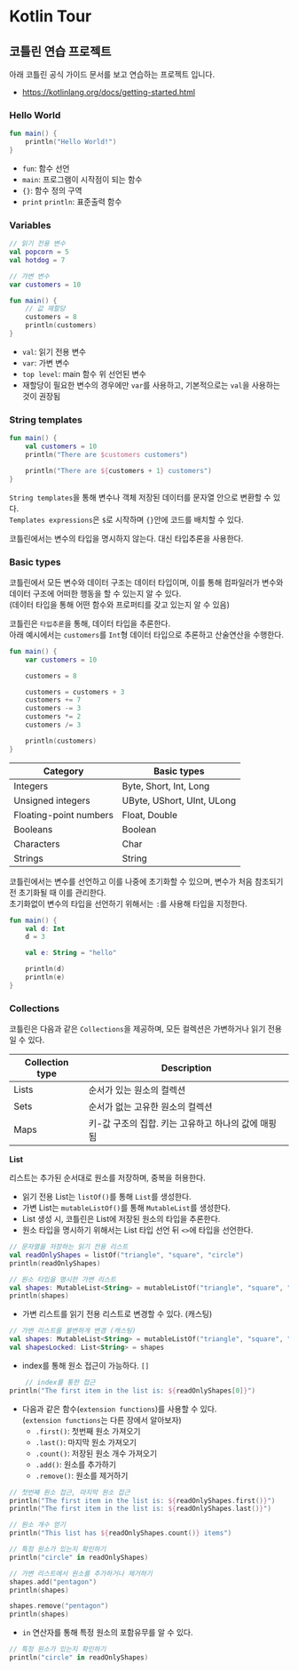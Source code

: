 # Kotlin Tour

## 코틀린 연습 프로젝트  
아래 코틀린 공식 가이드 문서를 보고 연습하는 프로젝트 입니다.
- https://kotlinlang.org/docs/getting-started.html


### Hello World

```kotlin
fun main() {
    println("Hello World!")
}
```
- `fun`: 함수 선언
- `main`: 프로그램이 시작점이 되는 함수
- `{}`: 함수 정의 구역
- `print` `println`: 표준출력 함수

### Variables
```kotlin
// 읽기 전용 변수
val popcorn = 5
val hotdog = 7

// 가변 변수
var customers = 10

fun main() {
    // 값 재할당
    customers = 8
    println(customers)
}
```
- `val`: 읽기 전용 변수
- `var`: 가변 변수
- `top level`: main 함수 위 선언된 변수
- 재할당이 필요한 변수의 경우에만 `var`를 사용하고, 기본적으로는 `val`을 사용하는 것이 권장됨

### String templates
```kotlin
fun main() {
    val customers = 10
    println("There are $customers customers")

    println("There are ${customers + 1} customers")
}
```
`String templates`을 통해 변수나 객체 저장된 데이터를 문자열 안으로 변환할 수 있다.   
`Templates expressions`은 `$`로 시작하며 `{}`안에 코드를 배치할 수 있다.

코틀린에서는 변수의 타입을 명시하지 않는다. 대신 타입추론을 사용한다.

### Basic types
코틀린에서 모든 변수와 데이터 구조는 데이터 타입이며, 이를 통해 컴파일러가 변수와 데이터 구조에 어떠한 행동을 할 수 있는지 알 수 있다.  
(데이터 타입을 통해 어떤 함수와 프로퍼티를 갖고 있는지 알 수 있음)

코틀린은 `타입추론`을 통해, 데이터 타입을 추론한다.   
아래 예시에서는 `customers`를 `Int`형 데이터 타입으로 추론하고 산술연산을 수행한다.

```kotlin
fun main() {
    var customers = 10

    customers = 8

    customers = customers + 3
    customers += 7
    customers -= 3
    customers *= 2
    customers /= 3

    println(customers)
}
```

| Category               | Basic types                |
|------------------------|----------------------------|
| Integers               | Byte, Short, Int, Long     |
| Unsigned integers      | UByte, UShort, UInt, ULong |
| Floating-point numbers | Float, Double              |
| Booleans               | Boolean                    |
| Characters             | Char                       |
| Strings                | String                     |

코틀린에서는 변수를 선언하고 이를 나중에 초기화할 수 있으며, 변수가 처음 참조되기 전 초기화될 때 이를 관리한다.  
초기화없이 변수의 타입을 선언하기 위해서는 `:`를 사용해 타입을 지정한다.

```kotlin
fun main() {
    val d: Int
    d = 3

    val e: String = "hello"

    println(d)
    println(e)
}
```

### Collections

코틀린은 다음과 같은 `Collections`을 제공하며, 모든 컬렉션은 가변하거나 읽기 전용일 수 있다.

| Collection type | Description                    |
|-----------------|--------------------------------|
| Lists           | 순서가 있는 원소의 컬렉션                 |
| Sets            | 순서가 없는 고유한 원소의 컬렉션             |
| Maps            | 키-값 구조의 집합. 키는 고유하고 하나의 값에 매핑됨 |

**List**

리스트는 추가된 순서대로 원소를 저장하며, 중복을 허용한다.

- 읽기 전용 List는 `listOf()`를 통해 `List`를 생성한다.
- 가변 List는 `mutableListOf()`를 통해 `MutableList`를 생성한다.
- List 생성 시, 코틀린은 List에 저장된 원소의 타입을 추론한다.
- 원소 타입을 명시하기 위해서는 List 타입 선언 뒤 `<>`에 타입을 선언한다. 

```kotlin
// 문자열을 저장하는 읽기 전용 리스트
val readOnlyShapes = listOf("triangle", "square", "circle")
println(readOnlyShapes)

// 원소 타입을 명시한 가변 리스트
val shapes: MutableList<String> = mutableListOf("triangle", "square", "circle")
println(shapes)
```

- 가변 리스트를 읽기 전용 리스트로 변경할 수 있다. (캐스팅)
```kotlin
// 가변 리스트를 불변하게 변경 (캐스팅)
val shapes: MutableList<String> = mutableListOf("triangle", "square", "circle")
val shapesLocked: List<String> = shapes
```

- index를 통해 원소 접근이 가능하다. `[]`
```kotlin
    // index를 통한 접근
println("The first item in the list is: ${readOnlyShapes[0]}")
```

- 다음과 같은 함수(`extension functions`)를 사용할 수 있다.  
(`extension functions`는 다른 장에서 알아보자)
  - `.first()`: 첫번째 원소 가져오기 
  - `.last()`: 마지막 원소 가져오기 
  - `.count()`: 저장된 원소 개수 가져오기
  - `.add()`: 원소를 추가하기
  - `.remove()`: 원소를 제거하기

```kotlin
// 첫번째 원소 접근, 마지막 원소 접근
println("The first item in the list is: ${readOnlyShapes.first()}")
println("The first item in the list is: ${readOnlyShapes.last()}")

// 원소 개수 얻기
println("This list has ${readOnlyShapes.count()} items")

// 특정 원소가 있는지 확인하기
println("circle" in readOnlyShapes)

// 가변 리스트에서 원소를 추가하거나 제거하기
shapes.add("pentagon")
println(shapes)

shapes.remove("pentagon")
println(shapes)
```

- `in` 연산자를 통해 특정 원소의 포함유무를 알 수 있다.
```kotlin
// 특정 원소가 있는지 확인하기
println("circle" in readOnlyShapes)
```